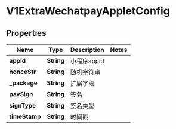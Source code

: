 
# V1ExtraWechatpayAppletConfig

## Properties
Name | Type | Description | Notes
------------ | ------------- | ------------- | -------------
**appId** | **String** | 小程序appid | 
**nonceStr** | **String** | 随机字符串 | 
**_package** | **String** | 扩展字段 | 
**paySign** | **String** | 签名 | 
**signType** | **String** | 签名类型 | 
**timeStamp** | **String** | 时间戳 | 



